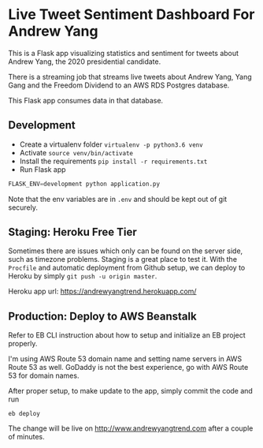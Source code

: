 # Live Tweet Sentiment Dashboard For Andrew Yang

This is a Flask app visualizing statistics and sentiment for tweets about Andrew Yang, the 2020 presidential candidate.

There is a streaming job that streams live tweets about Andrew Yang, Yang Gang and the Freedom Dividend to an AWS RDS Postgres database.

This Flask app consumes data in that database.

## Development
- Create a virtualenv folder `virtualenv -p python3.6 venv`
- Activate `source venv/bin/activate`
- Install the requirements `pip install -r requirements.txt`
- Run Flask app

```python
FLASK_ENV=development python application.py
```

Note that the env variables are in `.env` and should be kept out of git securely.


## Staging: Heroku Free Tier

Sometimes there are issues which only can be found on the server side, such as timezone problems. Staging is a great
place to test it. With the `Procfile` and automatic deployment from Github setup, we can deploy to Heroku by simply
`git push -u origin master`.

Heroku app url: https://andrewyangtrend.herokuapp.com/


## Production: Deploy to AWS Beanstalk

Refer to EB CLI instruction about how to setup and initialize an EB project properly.

I'm using AWS Route 53 domain name and setting name servers in AWS Route 53 as well. GoDaddy is not the best experience, go with AWS Route 53 for domain names.

After proper setup, to make update to the app, simply commit the code and run

```
eb deploy
```

The change will be live on http://www.andrewyangtrend.com after a couple of minutes.
